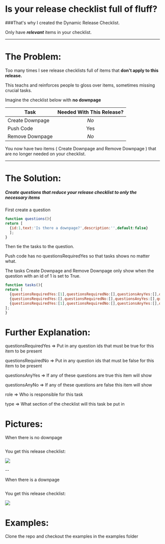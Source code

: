 # Is your release checklist full of fluff?

###That's why I created the Dynamic Release Checklist.

Only have **_relevant_** items in your checklist.

------

# The Problem:

Too many times I see release checklists full of items that **don't apply to this release.** 

This teachs and reinforces people to gloss over items, sometimes missing crucial tasks.

Imagine the checklist below with **no downpage**

| Task                   | Needed With This Release?  |
| -------------| :-----:|
| Create Downpage     | *No* |
| Push Code      |    Yes |
| Remove Downpage |     *No* |

You now have two items ( Create Downpage and Remove Downpage ) that are no longer needed on your checklist.

-----

# The Solution:

##### Create questions that reduce your release checklist to only the _necessary_ items

First create a question

```javascript
function questions(){
return [
  {id:1,text:'Is there a downpage?',description:'',default:false}
  ];
} 
```

Then tie the tasks to the question.

Push code has no questionsRequiredYes so that tasks shows no matter what.

The tasks Create Downpage and Remove Downpage only show when the question with an id of 1 is set to True.

```javascript
function tasks(){
return [
  {questionsRequiredYes:[1],questionsRequiredNo:[],questionsAnyYes:[],questionsAnyNo:[],role:'Developer',type:'Release',task:'Create Downpage'},
  {questionsRequiredYes:[],questionsRequiredNo:[],questionsAnyYes:[],questionsAnyNo:[],role:'Developer',type:'Release',task:'Push Code'},
  {questionsRequiredYes:[1],questionsRequiredNo:[],questionsAnyYes:[],questionsAnyNo:[],role:'Developer',type:'Release',task:'Remove Downpage'}
];
} 
```

# Further Explanation:
questionsRequiredYes => Put in any question ids that must be true for this item to be present

questionsRequiredNo => Put in any question ids that must be false for this item to be present

questionsAnyYes => If any of these questions are true this item will show

questionsAnyNo => If any of these questions are false this item will show

role => Who is responsible for this task

type => What section of the checklist will this task be put in

# Pictures:

When there is no downpage

<img scr="http://clickthisnick.com/release/Downpage-No.png">

You get this release checklist:

<img src="http://clickthisnick.com/release/No-Checklist.png">

--

When there is a downpage

<img scr="http://clickthisnick.com/release/Downpage-Yes.png">

You get this release checklist:

<img src="http://clickthisnick.com/release/Yes-Checklist.png">



# Examples:

Clone the repo and checkout the examples in the examples folder
